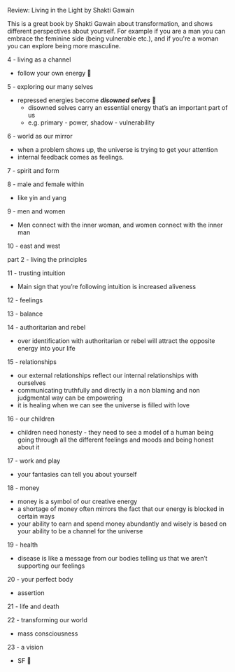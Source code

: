 Review: Living in the Light by Shakti Gawain

This is a great book by Shakti Gawain about transformation, and shows different perspectives about yourself. For example if you are a man you can embrace the feminine side (being vulnerable etc.), and if you're a woman you can explore being more masculine.

4 - living as a channel

- follow your own energy 🌟

5 - exploring our many selves

- repressed energies become ***************disowned selves*************** 👻
    - disowned selves carry an essential energy that’s an important part of us
    - e.g. primary - power, shadow - vulnerability

6 - world as our mirror

- when a problem shows up, the universe is trying to get your attention
- internal feedback comes as feelings.

7 - spirit and form

8 - male and female within

- like yin and yang

9 - men and women

- Men connect with the inner woman, and women connect with the inner man

10 - east and west

part 2 - living the principles

11 - trusting intuition

- Main sign that you’re following intuition is increased aliveness

12 - feelings

13 - balance

14 - authoritarian and rebel

- over identification with authoritarian or rebel will attract the opposite energy into your life

15 - relationships

- our external relationships reflect our internal relationships with ourselves
- communicating truthfully and directly in a non blaming and non judgmental way can be empowering
- it is healing when we can see the universe is filled with love

16 - our children

- children need honesty - they need to see a model of a human being going through all the different feelings and moods and being honest about it

17 - work and play

- your fantasies can tell you about yourself

18 - money

- money is a symbol of our creative energy
- a shortage of money often mirrors the fact that our energy is blocked in certain ways
- your ability to earn and spend money abundantly and wisely is based on your ability to be a channel for the universe

19 - health

- disease is like a message from our bodies telling us that we aren’t supporting our feelings

20 - your perfect body

- assertion

21 - life and death

22 - transforming our world

- mass consciousness

23 - a vision

- SF 🌁